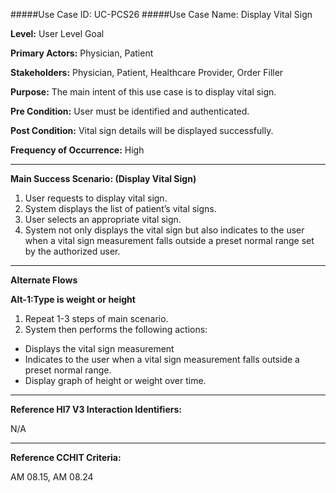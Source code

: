 #####Use Case ID: UC-PCS26
#####Use Case Name: Display Vital Sign

**Level:**                     User Level Goal

**Primary Actors:**            Physician, Patient

**Stakeholders:**              Physician, Patient, Healthcare Provider, Order Filler

**Purpose:**                   The main intent of this use case is to display vital sign.

**Pre Condition:**             User must be identified and authenticated.

**Post Condition:**            Vital sign details will be displayed successfully.

**Frequency of Occurrence:**   High
__________________________________________________________
**Main Success Scenario: (Display Vital Sign)**

1. User requests to display vital sign.
2. System displays the list of patient’s vital signs.
3. User selects an appropriate vital sign.
4. System not only displays the vital sign but also indicates to the user when a vital sign measurement falls outside a preset normal range set by the authorized user.

_______________________________________________________________________________
**Alternate Flows** 

**Alt-1:Type is weight or height**

1. Repeat 1-3 steps of main scenario.
2. System then performs the following actions:
  * Displays the vital sign measurement
  * Indicates to the user when a vital sign measurement falls outside a preset normal range.
  * Display graph of height or weight over time.

________________________________________________________________________
**Reference Hl7 V3 Interaction Identifiers:**

N/A
_______________________________________________________________
**Reference CCHIT Criteria:**

AM 08.15, AM 08.24
